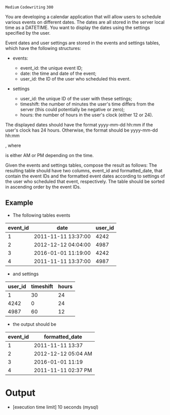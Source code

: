 `Medium`	`Codewriting` 	`300`

You are developing a calendar application that will allow users to schedule various events on different dates. The dates are all stored in the server local time as a DATETIME. You want to display the dates using the settings specified by the user.

Event dates and user settings are stored in the events and settings tables, which have the following structures:

- events:
  - event_id: the unique event ID; 
  - date: the time and date of the event; 
  - user_id: the ID of the user who scheduled this event.

- settings 
  - user_id: the unique ID of the user with these settings; 
  - timeshift: the number of minutes the user's time differs from the server (this could potentially be negative or zero); 
  - hours: the number of hours in the user's clock (either 12 or 24).

The displayed dates should have the format yyyy-mm-dd hh:mm if the user's clock has 24 hours. Otherwise, the format should be yyyy-mm-dd hh:mm <p>, where <p> is either AM or PM depending on the time.

Given the events and settings tables, compose the result as follows: The resulting table should have two columns, event_id and formatted_date, that contain the event IDs and the formatted event dates according to settings of the user who scheduled that event, respectively. The table should be sorted in ascending order by the event IDs.

## Example

- The following tables events

| event_id | date                | user_id |
|----------|---------------------|---------|
| 1        | 2011-11-11 13:37:00 | 4242    |
| 2        | 2012-12-12 04:04:00 | 4987    |
| 3        | 2016-01-01 11:19:00 | 4242    |
| 4        | 2011-11-11 13:37:00 | 4987    |

- and settings

| user_id | timeshift | hours |
|---------|-----------|-------|
| 1       | 30        | 24    |
| 4242    | 0         | 24    |
| 4987    | 60        | 12    |

- the output should be

| event_id | formatted_date      |
|----------|---------------------|
| 1        | 2011-11-11 13:37    |
| 2        | 2012-12-12 05:04 AM |
| 3        | 2016-01-01 11:19    |
| 4        | 2011-11-11 02:37 PM |

# Output
- [execution time limit] 10 seconds (mysql)

